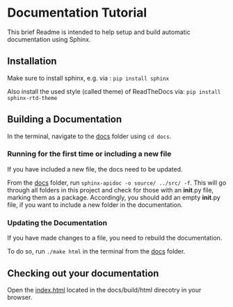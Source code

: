 # Documentation Tutorial

This brief Readme is intended to help setup and build automatic documentation using Sphinx.

## Installation
Make sure to install sphinx, e.g. via :
``
pip install sphinx
``

Also install the used style (called theme) of ReadTheDocs via: ``pip install sphinx-rtd-theme``



## Building a Documentation
In the terminal, navigate to the [docs](../docs) folder using ``cd docs``.

### Running for the first time or including a new file
If you have included a new file, the docs need to be updated. 

From the [docs](../docs) folder, run ``sphinx-apidoc -o source/ ../src/ -f``.
This will go through all folders in this project and check for those with an __init__.py file, 
marking them as a package. Accordingly, you should add an empty __init__.py file, if you want to include a
new folder in the documentation.

### Updating the Documentation
If you have made changes to a file, you need to rebuild the documentation.

To do so, run ```./make html``` in the terminal from the [docs](../docs) folder. 



## Checking out your documentation
Open the  [index.html](build/html/index.html) located in the docs/build/html direcotry in your browser.